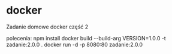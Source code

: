 # docker
Zadanie domowe docker część 2

 polecenia:
 npm install 
 docker build --build-arg VERSION=1.0.0 -t zadanie:2.0.0 .
 docker run -d -p 8080:80 zadanie:2.0.0

